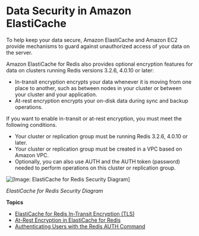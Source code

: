 # Data Security in Amazon ElastiCache<a name="encryption"></a>

To help keep your data secure, Amazon ElastiCache and Amazon EC2 provide mechanisms to guard against unauthorized access of your data on the server\.

Amazon ElastiCache for Redis also provides optional encryption features for data on clusters running Redis versions 3\.2\.6, 4\.0\.10 or later:
+ In\-transit encryption encrypts your data whenever it is moving from one place to another, such as between nodes in your cluster or between your cluster and your application\.
+ At\-rest encryption encrypts your on\-disk data during sync and backup operations\.

If you want to enable in\-transit or at\-rest encryption, you must meet the following conditions\.
+ Your cluster or replication group must be running Redis 3\.2\.6, 4\.0\.10 or later\.
+ Your cluster or replication group must be created in a VPC based on Amazon VPC\.
+ Optionally, you can also use AUTH and the AUTH token \(password\) needed to perform operations on this cluster or replication group\.

![\[Image: ElastiCache for Redis Security Diagram\]](http://docs.aws.amazon.com/AmazonElastiCache/latest/red-ug/./images/ElastiCache-Redis-Secure-Compliant.png)

*ElastiCache for Redis Security Diagram*

**Topics**
+ [ElastiCache for Redis In\-Transit Encryption \(TLS\)](in-transit-encryption.md)
+ [At\-Rest Encryption in ElastiCache for Redis](at-rest-encryption.md)
+ [Authenticating Users with the Redis AUTH Command](auth.md)